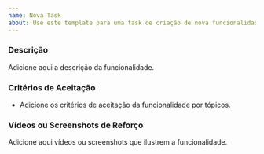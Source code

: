 ```yaml
---
name: Nova Task
about: Use este template para uma task de criação de nova funcionalidade ou melhoria.
---
```


### Descrição

Adicione aqui a descrição da funcionalidade.

### Critérios de Aceitação

- Adicione os critérios de aceitação da funcionalidade por tópicos.

### Vídeos ou Screenshots de Reforço

Adicione aqui vídeos ou screenshots que ilustrem a funcionalidade.
